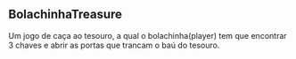 ## BolachinhaTreasure
Um jogo de caça ao tesouro, a qual o bolachinha(player) tem que encontrar 3 chaves e abrir as portas que trancam o baú do tesouro.
